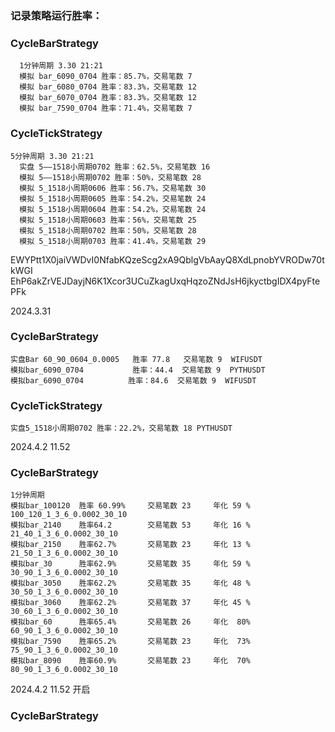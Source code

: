 ### 记录策略运行胜率：

### CycleBarStrategy
      1分钟周期 3.30 21:21
      模拟 bar_6090_0704 胜率：85.7%，交易笔数 7 
      模拟 bar_6080_0704 胜率：83.3%，交易笔数 12
      模拟 bar_6070_0704 胜率：83.3%，交易笔数 12
      模拟 bar_7590_0704 胜率：71.4%，交易笔数 7

   

### CycleTickStrategy
    5分钟周期 3.30 21:21
      实盘 5——1518小周期0702 胜率：62.5%，交易笔数 16  
      模拟 5——1518小周期0702 胜率：50%，交易笔数 28
      模拟 5_1518小周期0606 胜率：56.7%，交易笔数 30
      模拟 5_1518小周期0605 胜率：54.2%，交易笔数 24
      模拟 5_1518小周期0604 胜率：54.2%，交易笔数 24
      模拟 5_1518小周期0603 胜率：56%，交易笔数 25
      模拟 5_1518小周期0702 胜率：50%，交易笔数 28
      模拟 5_1518小周期0703 胜率：41.4%，交易笔数 29

EWYPtt1X0jaiVWDvI0NfabKQzeScg2xA9QblgVbAayQ8XdLpnobYVRODw70tkWGI
EhP6akZrVEJDayjN6K1Xcor3UCuZkagUxqHqzoZNdJsH6jkyctbgIDX4pyFtePFk

2024.3.31
### CycleBarStrategy
    实盘Bar 60_90_0604_0.0005   胜率 77.8   交易笔数 9  WIFUSDT
    模拟bar_6090_0704           胜率：44.4  交易笔数 9  PYTHUSDT
    模拟bar_6090_0704          胜率：84.6  交易笔数 9  WIFUSDT
### CycleTickStrategy
    实盘5_1518小周期0702 胜率：22.2%，交易笔数 18 PYTHUSDT

2024.4.2 11.52
### CycleBarStrategy
    1分钟周期
    模拟bar_100120  胜率 60.99%     交易笔数 23     年化 59 %     100_120_1_3_6_0.0002_30_10
    模拟bar_2140    胜率64.2        交易笔数 53     年化 16 %     21_40_1_3_6_0.0002_30_10
    模拟bar_2150    胜率62.7%       交易笔数 23     年化 13 %     21_50_1_3_6_0.0002_30_10
    模拟bar_30      胜率62.9%       交易笔数 35     年化 59 %     30_90_1_3_6_0.0002_30_10
    模拟bar_3050    胜率62.2%       交易笔数 35     年化 48 %     30_50_1_3_6_0.0002_30_10
    模拟bar_3060    胜率62.2%       交易笔数 37     年化 45 %     30_60_1_3_6_0.0002_30_10
    模拟bar_60      胜率65.4%       交易笔数 26     年化  80%     60_90_1_3_6_0.0002_30_10
    模拟bar_7590    胜率65.2%       交易笔数 23     年化  73%     75_90_1_3_6_0.0002_30_10
    模拟bar_8090    胜率60.9%       交易笔数 23     年化  70%     80_90_1_3_6_0.0002_30_10

2024.4.2 11.52 开启
### CycleBarStrategy